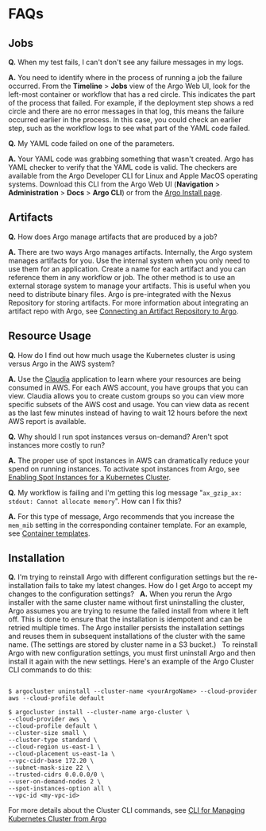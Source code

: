 # FAQs

## Jobs

**Q.** When my test fails, I can't don't see any failure messages in my logs.

**A.** You need to identify where in the process of running a job the failure occurred. From the **Timeline** > **Jobs** view of the Argo Web UI, look for the left-most container or workflow that has a red circle. This indicates the part of the process that failed. For example, if the deployment step shows a red circle and there are no error messages in that log, this means the failure occurred earlier in the process. In this case, you could check an earlier step, such as the workflow logs to see what part of the YAML code failed.

**Q.** My YAML code failed on one of the parameters.

**A.** Your YAML code was grabbing something that wasn't created. Argo has YAML checker to verify that the YAML code is valid. The checkers are available from the Argo Developer CLI for Linux and Apple MacOS operating systems. Download this CLI from the Argo Web UI (**Navigation** > **Administration** > **Docs** > **Argo CLI**) or from the [Argo Install page](https://argoproj.github.io/argo-site/get-started/installation).

## Artifacts

**Q.** How does Argo manage artifacts that are produced by a job?

**A.** There are two ways Argo manages artifacts. Internally, the Argo system manages artifacts for you. Use the internal system when you only need to use them for an application. Create a name for each artifact and you can reference them in any workflow or job. The other method is to use an external storage system to manage your artifacts. This is useful when you need to distribute binary files. Argo is pre-integrated with the Nexus Repository for storing artifacts. For more information about integrating an artifact repo with Argo, see [Connecting an Artifact Repository to Argo](/../user_guide/configapplatixcluster/connectartifactrepo.md).

## Resource Usage

**Q.** How do I find out how much usage the Kubernetes cluster is using versus Argo in the AWS system?

**A.** Use the [Claudia](https://applatix.com/claudia/) application to learn where your resources are being consumed in AWS. For each AWS account, you have groups that you can view. Claudia allows you to create custom groups so you can view more specific subsets of the AWS cost and usage. You can view data as recent as the last few minutes instead of having to wait 12 hours before the next AWS report is available.

**Q.** Why should I run spot instances versus on-demand? Aren't spot instances more costly to run?

**A.** The proper use of spot instances in AWS can dramatically reduce your spend on running instances. To activate spot instances from Argo, see
[Enabling Spot Instances for a Kubernetes Cluster](/../user_guide/configapplatixcluster/managesystemsettings.md#enable-spot-instances).

**Q.** My workflow is failing and I'm getting this log message "`ax_gzip_ax: stdout: Cannot allocate memory`". How can I fix this?

**A.** For this type of message, Argo recommends that you increase the `mem_mib` setting in the corresponding container template. For an example, see [Container templates](/../yaml/container_templates.md).

## Installation

**Q.** I'm trying to reinstall Argo with different configuration settings but the re-installation fails to take my latest changes. How do I get Argo to accept my changes to the configuration settings?
 
**A.** When you rerun the Argo installer with the same cluster name without first uninstalling the cluster, Argo assumes you are trying to resume the failed install from where it left off. This is done to ensure that the installation is idempotent and can be retried multiple times. The Argo installer persists the installation settings and reuses them in subsequent installations of the cluster with the same name. (The settings are stored by cluster name in a S3 bucket.)
 
To reinstall Argo with new configuration settings, you must first uninstall Argo and then install it again with the new settings. Here's an example of the Argo Cluster CLI commands to do this:
 
```

$ argocluster uninstall --cluster-name <yourArgoName> --cloud-provider aws --cloud-profile default
 
$ argocluster install --cluster-name argo-cluster \
--cloud-provider aws \
--cloud-profile default \
--cluster-size small \
--cluster-type standard \
--cloud-region us-east-1 \
--cloud-placement us-east-1a \
--vpc-cidr-base 172.20 \
--subnet-mask-size 22 \
--trusted-cidrs 0.0.0.0/0 \
--user-on-demand-nodes 2 \
--spot-instances-option all \
--vpc-id <my-vpc-id>

```

For more details about the Cluster CLI commands, see [CLI for Managing Kubernetes Cluster from Argo](/../cli_reference.md)
